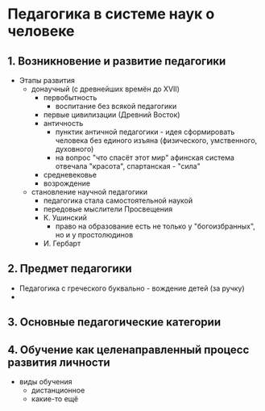 # Педагогика в системе наук о человеке
## 1. Возникновение и развитие педагогики
- Этапы развития
	- донаучный (с древнейших времён до XVII)
		- первобытность
			- воспитание без всякой педагогики
		- первые цивилизации (Древний Восток)
		- античность
			- пунктик античной педагогики - идея сформировать человека без единого изъяна (физического, умственного, духовного)
			- на вопрос "что спасёт этот мир" афинская система отвечала "красота", спартанская - "сила"
		- средневековье
		- возрождение
	- становление научной педагогики
		- педагогика стала самостоятельной наукой
		- передовые мыслители Просвещения
		- К. Ушинский
			- право на образование есть не только у "богоизбранных", но и у простолюдинов
		- И. Гербарт
## 2. Предмет педагогики
- Педагогика с греческого буквально - вождение детей (за ручку)
- 
## 3. Основные педагогические категории
## 4. Обучение как целенаправленный процесс развития личности
- виды обучения
	- дистанционное
	- какие-то ещё